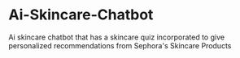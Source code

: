 # Ai-Skincare-Chatbot
Ai skincare chatbot that has a skincare quiz incorporated to give personalized recommendations from Sephora's Skincare Products 
